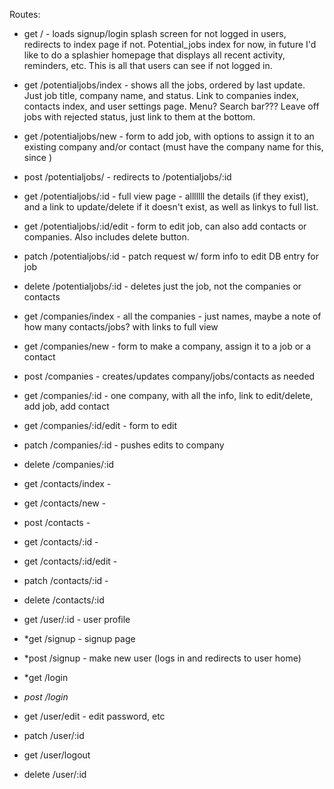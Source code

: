 Routes:

- get / - loads signup/login splash screen for not logged in users, redirects to index page if not. Potential_jobs index for now, in future I'd like to do a splashier homepage that displays all recent activity, reminders, etc. This is all that users can see if not logged in.
- get /potentialjobs/index - shows all the jobs, ordered by last update. Just job title, company name, and status. Link to companies index, contacts index, and user settings page. Menu? Search bar??? Leave off jobs with rejected status, just link to them at the bottom.
- get /potentialjobs/new - form to add job, with options to assign it to an existing company and/or contact (must have the company name for this, since )
- post /potentialjobs/ - redirects to /potentialjobs/:id
- get /potentialjobs/:id - full view page - alllllll the details (if they exist), and a link to update/delete if it doesn't exist, as well as linkys to full list.
- get /potentialjobs/:id/edit - form to edit job, can also add contacts or companies. Also includes delete button.
- patch /potentialjobs/:id - patch request w/ form info to edit DB entry for job
- delete /potentialjobs/:id - deletes just the job, not the companies or contacts

- get /companies/index - all the companies - just names, maybe a note of how many contacts/jobs? with links to full view
- get /companies/new - form to make a company, assign it to a job or a contact
- post /companies - creates/updates company/jobs/contacts as needed
- get /companies/:id - one company, with all the info, link to edit/delete, add job, add contact
- get /companies/:id/edit - form to edit
- patch /companies/:id - pushes edits to company
- delete /companies/:id

- get /contacts/index -
- get /contacts/new -
- post /contacts -
- get /contacts/:id -
- get /contacts/:id/edit -
- patch /contacts/:id -
- delete /contacts/:id

- get /user/:id - user profile
- *get /signup - signup page
- *post /signup - make new user (logs in and redirects to user home)
- *get /login
- *post /login*
- get /user/edit - edit password, etc
- patch /user/:id
- get /user/logout
- delete /user/:id

